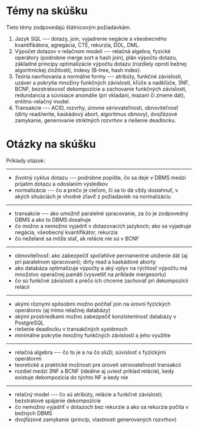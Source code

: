 # Témy na skúšku

Tieto témy zodpovedajú štátnicovým požiadavkám.

1. Jazyk SQL --- dotazy, join, vyjadrenie negácie a všeobecného kvantifikátora, agregácia, CTE, rekurzia, DDL, DML.
2. Výpočet dotazov v relačnom modeli --- relačná algebra, fyzické operátory (podrobne merge sort a hash join), plán výpočtu dotazu, základné princípy optimalizácie výpočtu dotazu (rozdiely oproti bežnej algoritmickej zložitosti), indexy (B-tree, hash index).
3. Teória navrhovania a normálne formy --- atribúty, funkčné závislosti, uzáver a pokrytie množiny funkčných závislostí, kľúče a nadkľúče, 3NF, BCNF, bezstratovosť dekompozície a zachovanie funkčných závislostí, redundancia a súvisiace anomálie (pri vkladaní, mazaní či zmene dát), entitno-relačný model.
4. Transakcie --- ACID, rozvrhy, úrovne sériovateľnosti, obnoviteľnosť (dirty read/write, kaskádový abort, algoritmus obnovy), dvojfázové zamykanie, generovanie striktných rozvrhov a riešenie deadlocku.


# Otázky na skúšku

Príklady otázok:

---

* životný cyklus dotazu --- podrobne popíšte, čo sa deje v DBMS medzi prijatím dotazu a odoslaním výsledkov
* normalizácia --- čo a prečo je cieľom, či sa to dá vždy dosiahnuť, v akých situáciách je vhodné zľaviť z požiadaviek na normalizáciu

---

* transakcie --- ako umožniť paralelné spracovanie, za čo je zodpovedný DBMS a ako to DBMS dosahuje
* čo možno a nemožno vyjadriť v dotazovacích jazykoch; ako sa vyjadruje negácia, všeobecný kvantifikátor, rekurzia
* čo neželané sa môže stať, ak relácie nie sú v BCNF

---

* obnoviteľnosť: ako zabezpečiť spoľahlivé permanentné uloženie dát (aj pri paralelnom spracovaní); dirty read a kaskádové aborty
* ako databáza optimalizuje výpočty a aký vplyv na rýchlosť výpočtu má množstvo operačnej pamäti (vysvetliť na príklade mergesortu)
* čo sú funkčné závislosti a prečo ich chceme zachovať pri dekompozícii relácií

---

* akými rôznymi spôsobmi možno počítať join na úrovni fyzických operátorov (aj mimo relačnej databázy)
* akými prostriedkami možno zabezpečiť konzistentnosť databázy v PostgreSQL
* riešenie deadlocku v transakčných systémoch
* minimálne pokrytie množiny funkčných závislostí a jeho využitie

---

* relačná algebra --- čo to je a na čo slúži; súvislosť s fyzickými operátormi
* teoretické a praktické možnosti pre úroveň sériovateľnosti transakcií
* rozdiel medzi 3NF a BCNF (ideálne aj uviesť príklad relácie), kedy existuje dekompozícia do týchto NF a kedy nie

---

* relačný model --- čo sú atribúty, relácie a funkčné závislosti; bezstratové spájanie dekompozície
* čo nemožno vyjadriť v dotazoch bez rekurzie a ako sa rekurzia počíta v bežných DBMS
* dvojfázové zamykanie (princíp, vlastnosti generovaných rozvrhov)
